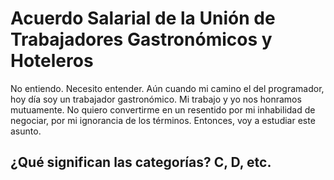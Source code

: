 # Acuerdo Salarial de la Unión de Trabajadores Gastronómicos y Hoteleros
No entiendo. Necesito entender. Aún cuando mi camino el del programador, hoy día soy un trabajador gastronómico. Mi trabajo y yo nos honramos mutuamente. No quiero convertirme en un resentido por mi inhabilidad de negociar, por mi ignorancia de los términos. Entonces, voy a estudiar este asunto.

## ¿Qué significan las categorías? C, D, etc.
